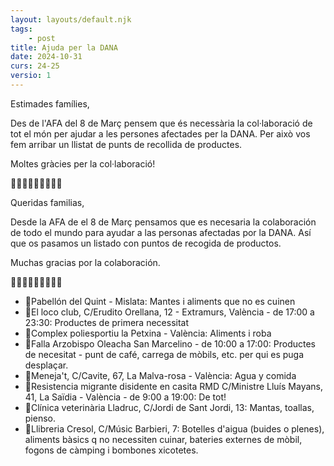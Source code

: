 ```yaml
---
layout: layouts/default.njk
tags: 
    - post
title: Ajuda per la DANA
date: 2024-10-31
curs: 24-25
versio: 1
---
```


Estimades famílies, 

Des de l'AFA del 8 de Març pensem que és necessària la col·laboració de tot el món per ajudar a les persones afectades per la DANA.  Per això vos fem arribar un llistat de punts de recollida de productes.

Moltes gràcies per la col·laboració!

💜💜💜💜💜💜💜💜💜

Queridas familias, 

Desde la AFA de el 8 de Març pensamos que es necesaria la colaboración de todo el mundo para ayudar a las personas afectadas por la DANA. Así que os pasamos un listado con puntos de recogida de productos. 

Muchas gracias por la colaboración.  

💜💜💜💜💜💜💜💜💜


* 📍Pabellón del Quint - Mislata: Mantes i aliments que no es cuinen
* 📍El loco club, C/Erudito Orellana, 12 - Extramurs, València - de 17:00 a 23:30: Productes de primera necessitat 
* 📍Complex poliesportiu la Petxina - València: Aliments i roba
* 📍Falla Arzobispo Oleacha San Marcelino - 
de 10:00 a 17:00: Productes de necesitat - punt de café, carrega de mòbils, etc. per qui es puga desplaçar.
* 📍Meneja't, C/Cavite, 67, La Malva-rosa - València: Agua y comida
* 📍Resistencia migrante disidente en casita RMD C/Ministre Lluís Mayans, 41, La Saïdia - València - de 9:00 a 19:00: De tot!
* 📍Clínica veterinària Lladruc, C/Jordi de Sant Jordi, 13: Mantas, toallas, pienso.
* 📍Llibreria Cresol, C/Músic Barbieri, 7: Botelles d'aigua (buides o plenes), aliments bàsics q no necessiten cuinar, bateries externes de mòbil, fogons de càmping i bombones xicotetes.